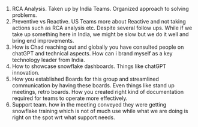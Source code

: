 1. RCA Analysis. Taken up by India Teams. Organized approach to solving problems. 
2. Preventive vs Reactive. US Teams more about Reactive and not taking actions such as RCA analysis etc. Despite several follow ups. While if we take up something here in India, we might be slow but we do it well and bring end improvements. 
3. How is Chad reaching out and globally you have consulted people on chatGPT and technical aspects. How can i brand myself as a key technology leader from India. 
4. How to showcase snowflake dashboards. Things like chatGPT innovation. 
5. How you established Boards for this group and streamlined communication by having these boards. Even things like stand up meetings, retro boards. How you created right kind of documentation required for teams to operate more effectively.
6. Support team. how in the meeting conveyed they were getting snowflake training which is not of much use while what we are doing is right on the spot wrt what support needs.  
